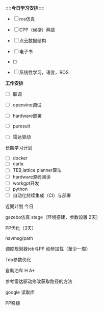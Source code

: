 **==今日学习安排==**

- [ ] ros仿真
- [ ] CPP（侯捷）两章
- [ ] 点云数据结构
- [ ] 电子书
- [ ]
- [ ] 系统性学习，语言，ROS

  

**工作安排**

- [ ] 联调
- [ ] openvino调试
- [ ] hardware部署
- [ ] puresuit
- [ ] 雷达驱动

  

长期学习计划

- [ ] docker
- [ ] carla
- [ ] TEB,lattice planner算法
- [ ] hardware源码阅读
- [ ] workgpt开发
- [ ] python
- [ ] 自动化持续集成（CI）与部署

近期计划 今日

gazebo仿真 stage（环境搭建，参数设置 2天）

PP优化（3天）

navmsg/path

调度规划器teb与PP 动参加载（至少一周）

Teb参数优化

自助泊车 H A*

参考雷达驱动修改获取路径的方法

google 读取库

PP移植